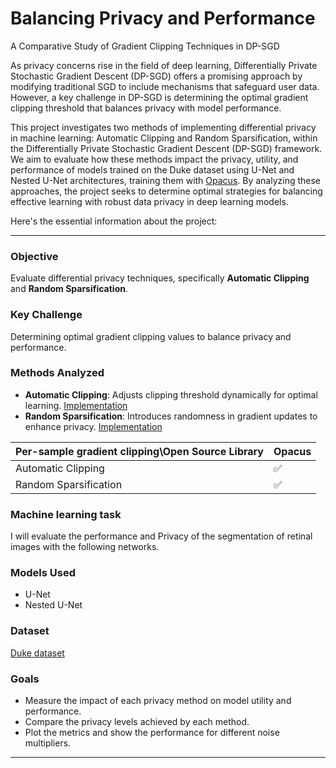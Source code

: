 # Balancing Privacy and Performance

A Comparative Study of Gradient Clipping Techniques in DP-SGD

As privacy concerns rise in the field of deep learning, Differentially Private Stochastic Gradient Descent (DP-SGD) offers a promising approach by modifying traditional SGD to include mechanisms that safeguard user data. However, a key challenge in DP-SGD is determining the optimal gradient clipping threshold that balances privacy with model performance.

This project investigates two methods of implementing differential privacy in machine learning: Automatic Clipping and Random Sparsification, within the Differentially Private Stochastic Gradient Descent (DP-SGD) framework. We aim to evaluate how these methods impact the privacy, utility, and performance of models trained on the Duke dataset using U-Net and Nested U-Net architectures, training them with [Opacus](https://github.com/pytorch/opacus). By analyzing these approaches, the project seeks to determine optimal strategies for balancing effective learning with robust data privacy in deep learning models.

Here's the essential information about the project:

---

### Objective

Evaluate differential privacy techniques, specifically **Automatic Clipping** and **Random Sparsification**.

### Key Challenge

Determining optimal gradient clipping values to balance privacy and performance.

### Methods Analyzed

- **Automatic Clipping**: Adjusts clipping threshold dynamically for optimal learning. [Implementation](https://github.com/ParthS007/opacus/tree/course-project)
- **Random Sparsification**: Introduces randomness in gradient updates to enhance privacy. [Implementation](code/train_with_rs_opacus.py)

| Per-sample gradient clipping\Open Source Library | Opacus     |
|--------------------------------------------------|----------- |
| Automatic Clipping                               | ✅         |
| Random Sparsification                            | ✅         |

### Machine learning task

I will evaluate the performance and Privacy of the segmentation of retinal images with the following networks.

### Models Used

- U-Net
- Nested U-Net

### Dataset

[Duke dataset](./data/DukeData/)

### Goals

- Measure the impact of each privacy method on model utility and performance.
- Compare the privacy levels achieved by each method.
- Plot the metrics and show the performance for different noise multipliers.

---